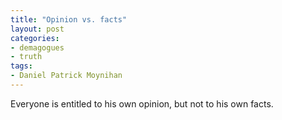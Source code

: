 ```yaml
---
title: "Opinion vs. facts"
layout: post
categories:
- demagogues
- truth
tags:
- Daniel Patrick Moynihan
---
```


Everyone is entitled to his own opinion, but not to his own facts.